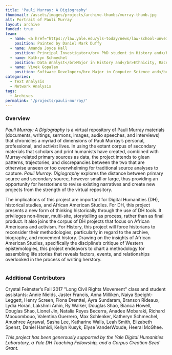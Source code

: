 ```yaml
---
title: 'Pauli Murray: A Digiography'
thumbnail: /assets/images/projects/archive-thumbs/murray-thumb.jpg
alt: Portrait of Pauli Murray
layout: archive
funded: true
team:
  - name: <a href="https://law.yale.edu/yls-today/news/law-school-unveils-pauli-murray-65-jsd-portrait" target="_blank">Pauli Murray &rsquo;65 JSD portrait</a>, Yale Law School 
    position: Painted by Daniel Mark Duffy
  - name: Amanda Joyce Hall
    position: Principal Investigator</br> PhD student in History and</br> African American Studies
  - name: Kathryn Schmechel
    position: Data Analyst</br>Major in History and</br>Ethnicity, Race and Migration
  - name: Vivek Gopalan
    position: Software Developer</br> Major in Computer Science and</br> Statistics & Data Science
categories:
  - Text Analysis
  - Network Analysis
tags:
  - Archives
permalink: '/projects/pauli-murray/'
---
```


### Overview

*Pauli Murray: A Digiography* is a virtual repository of Pauli Murray materials (documents, writings, sermons, images, audio speeches, and interviews) that chronicles a myriad of dimensions of Pauli Murray’s personal, professional, and activist lives. In using the extant corpus of secondary materials that scholars and print humanists have created, combined with Murray-related primary sources as data, the project intends to glean patterns, trajectories, and discrepancies between the two that are otherwise unseen or too overwhelming for traditional source analyses to capture. *Pauli Murray: Digiography* explores the distance between primary source and secondary source, however small or large, thus providing an opportunity for herstorians to revise existing narratives and create new projects from the strength of the virtual repository. 

The implications of this project are important for Digital Humanities (DH), historical studies, and African American Studies. For DH, this project presents a new form of thinking historically through the use of DH tools. It privileges non-linear, multi-site, storytelling as process, rather than as final product. It also joins the corpus of DH projects that focus on African Americans and activism. For History, this project will force historians to reconsider their methodologies, particularly in regard to the archive, biography, and movement history. Drawing on the insights of African American Studies, specifically the discipline’s critique of Western epistemologies, this project endeavors to chart a methodology for assembling life stories that reveals factors, events, and relationships overlooked in the process of writing herstory.  
<br />

### Additional Contributors
Crystal Feimster’s Fall 2017 "Long Civil Rights Movement" class and student assistants: Annie Nields, Jaster Francis, Anna Milliken, Naiya Speight-Leggett, Henry Screen, Fiona Drenttel, Ayra Sundaram, Branson Rideaux, Lydia Horan, Lakshmi Amin, Ry Walker, Douglas Shao, Bianca Howell, Douglas Shao, Lionel Jin, Natalia Reyes Becerra, Anadee Mobaraki, Richard Mbouombouo, Valentina Guerrero, Max Schlenker, Katheryn Schmechel, Anushree Agrawal, Sasha Lee, Katharine Walls, Leah Smith, Elizabeth Spenst, Daniel Hamidi, Kellyn Kusyk, Elyse VanderWoude, Heeral McGhee.
<br />

*This project has been generously supported by the Yale Digital Humanities Laboratory, a Yale DH Teaching Fellowship, and a Corpus Creation Seed Grant.*
